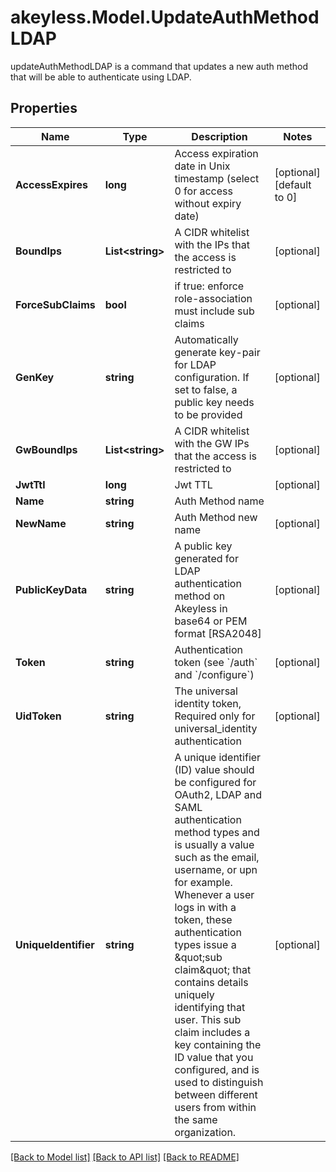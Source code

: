 # akeyless.Model.UpdateAuthMethodLDAP
updateAuthMethodLDAP is a command that updates a new auth method that will be able to authenticate using LDAP.

## Properties

Name | Type | Description | Notes
------------ | ------------- | ------------- | -------------
**AccessExpires** | **long** | Access expiration date in Unix timestamp (select 0 for access without expiry date) | [optional] [default to 0]
**BoundIps** | **List&lt;string&gt;** | A CIDR whitelist with the IPs that the access is restricted to | [optional] 
**ForceSubClaims** | **bool** | if true: enforce role-association must include sub claims | [optional] 
**GenKey** | **string** | Automatically generate key-pair for LDAP configuration. If set to false, a public key needs to be provided | [optional] 
**GwBoundIps** | **List&lt;string&gt;** | A CIDR whitelist with the GW IPs that the access is restricted to | [optional] 
**JwtTtl** | **long** | Jwt TTL | [optional] 
**Name** | **string** | Auth Method name | 
**NewName** | **string** | Auth Method new name | [optional] 
**PublicKeyData** | **string** | A public key generated for LDAP authentication method on Akeyless in base64 or PEM format [RSA2048] | [optional] 
**Token** | **string** | Authentication token (see &#x60;/auth&#x60; and &#x60;/configure&#x60;) | [optional] 
**UidToken** | **string** | The universal identity token, Required only for universal_identity authentication | [optional] 
**UniqueIdentifier** | **string** | A unique identifier (ID) value should be configured for OAuth2, LDAP and SAML authentication method types and is usually a value such as the email, username, or upn for example. Whenever a user logs in with a token, these authentication types issue a \&quot;sub claim\&quot; that contains details uniquely identifying that user. This sub claim includes a key containing the ID value that you configured, and is used to distinguish between different users from within the same organization. | [optional] 

[[Back to Model list]](../README.md#documentation-for-models) [[Back to API list]](../README.md#documentation-for-api-endpoints) [[Back to README]](../README.md)

